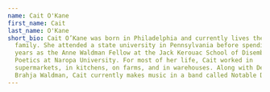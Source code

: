 ```yaml
---
name: Cait O'Kane
first_name: Cait
last_name: O'Kane
short_bio: Cait O’Kane was born in Philadelphia and currently lives there with
  family. She attended a state university in Pennsylvania before spending two
  years as the Anne Waldman Fellow at the Jack Kerouac School of Disembodied
  Poetics at Naropa University. For most of her life, Cait worked in
  supermarkets, in kitchens, on farms, and in warehouses. Along with Devin
  Brahja Waldman, Cait currently makes music in a band called Notable Deaths.
---
```

